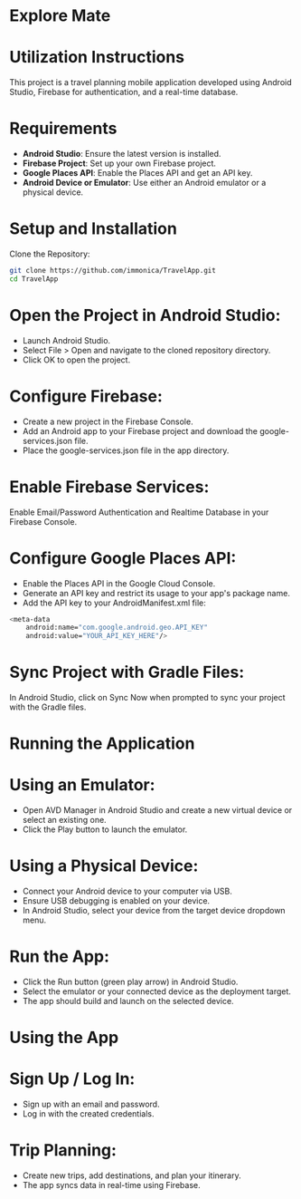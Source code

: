 # Explore Mate

# Utilization Instructions
This project is a travel planning mobile application developed using Android Studio, Firebase for authentication, and a real-time database.

# Requirements
- **Android Studio**: Ensure the latest version is installed.
- **Firebase Project**: Set up your own Firebase project.
- **Google Places API**: Enable the Places API and get an API key.
- **Android Device or Emulator**: Use either an Android emulator or a physical device.

# Setup and Installation
Clone the Repository:
```bash
git clone https://github.com/immonica/TravelApp.git
cd TravelApp
```

# Open the Project in Android Studio:
- Launch Android Studio.
- Select File > Open and navigate to the cloned repository directory.
- Click OK to open the project.

# Configure Firebase:
- Create a new project in the Firebase Console.
- Add an Android app to your Firebase project and download the google-services.json file.
- Place the google-services.json file in the app directory.

# Enable Firebase Services:
Enable Email/Password Authentication and Realtime Database in your Firebase Console.

# Configure Google Places API:
- Enable the Places API in the Google Cloud Console.
- Generate an API key and restrict its usage to your app's package name.
- Add the API key to your AndroidManifest.xml file:
```bash
<meta-data
    android:name="com.google.android.geo.API_KEY"
    android:value="YOUR_API_KEY_HERE"/>
```

# Sync Project with Gradle Files:
In Android Studio, click on Sync Now when prompted to sync your project with the Gradle files.

# Running the Application
# Using an Emulator:
- Open AVD Manager in Android Studio and create a new virtual device or select an existing one.
- Click the Play button to launch the emulator.

# Using a Physical Device:
- Connect your Android device to your computer via USB.
- Ensure USB debugging is enabled on your device.
- In Android Studio, select your device from the target device dropdown menu.

# Run the App:
- Click the Run button (green play arrow) in Android Studio.
- Select the emulator or your connected device as the deployment target.
- The app should build and launch on the selected device.

# Using the App

# Sign Up / Log In:
- Sign up with an email and password.
- Log in with the created credentials.

# Trip Planning:
- Create new trips, add destinations, and plan your itinerary.
- The app syncs data in real-time using Firebase.
